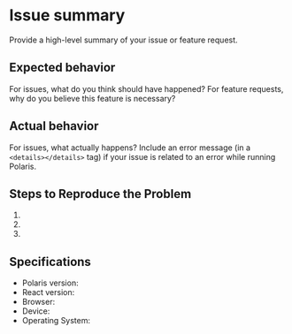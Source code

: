 # Issue summary

<!-- Note: If you work at Shopify, post your issue on our internal repo instead of this one -->

Provide a high-level summary of your issue or feature request.

## Expected behavior

For issues, what do you think should have happened? For feature requests, why do you believe this feature is necessary?

## Actual behavior

For issues, what actually happens? Include an error message (in a `<details></details>` tag) if your issue is related to an error while running Polaris.

## Steps to Reproduce the Problem

1.
1.
1.

## Specifications

- Polaris version:
- React version:
- Browser:
- Device:
- Operating System:

<!--
⚠️ ⚠️ ⚠️
This repo is only used for reporting issues and new feature requests.
We are not accepting pull requests at this point in time.
-->
